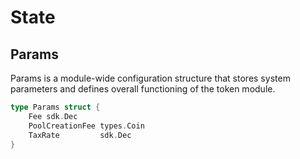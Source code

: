 <!--
order: 1
-->

# State

## Params

Params is a module-wide configuration structure that stores system parameters and defines overall functioning of the token module.

```go
type Params struct {
    Fee sdk.Dec
    PoolCreationFee types.Coin
    TaxRate         sdk.Dec
}
```
